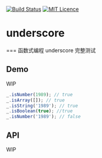 [![Build Status](https://travis-ci.org/Aladdin-ADD/underscore.svg?branch=master)](https://travis-ci.org/Aladdin-ADD/underscore)
[![MIT Licence](https://badges.frapsoft.com/os/mit/mit.svg)](https://opensource.org/licenses/mit-license.php)   
# underscore
===
函数式编程 underscore 完整测试

## Demo
WIP
```js
_.isNumber(1989); // true
_.isArray([]); // true
_.isString('1989'); // true
_.isBoolean(true); //true
_.isNumber('1989'); // false
```
## API
WIP